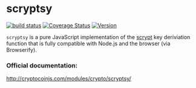 scryptsy
========

[![build status](https://secure.travis-ci.org/cryptocoinjs/scryptsy.png)](http://travis-ci.org/cryptocoinjs/scryptsy)
[![Coverage Status](https://img.shields.io/coveralls/cryptocoinjs/scryptsy.svg)](https://coveralls.io/r/cryptocoinjs/scryptsy)
[![Version](http://img.shields.io/npm/v/scryptsy.svg)](https://www.npmjs.org/package/scryptsy)

`scryptsy` is a pure JavaScript implementation of the [scrypt][wiki] key deriviation function that is fully compatible with Node.js and the browser (via Browserify). 

### Official documentation:

http://cryptocoinjs.com/modules/crypto/scryptsy/

[wiki]: http://en.wikipedia.org/wiki/Scrypt
